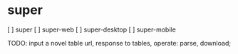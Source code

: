 # super

[ ] super
[ ] super-web
[ ] super-desktop 
[ ] super-mobile

TODO: input a novel table url, response to tables, operate: parse, download;